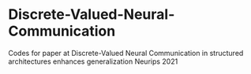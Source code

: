 # Discrete-Valued-Neural-Communication

Codes for paper at Discrete-Valued Neural Communication in structured architectures enhances generalization Neurips 2021
